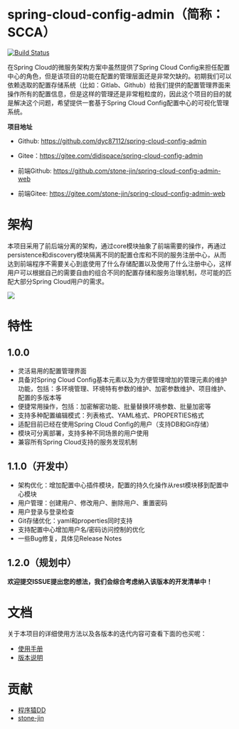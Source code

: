 # spring-cloud-config-admin（简称：SCCA）

[![Build Status](https://travis-ci.org/dyc87112/spring-cloud-config-admin.svg?branch=1.1.x)](https://travis-ci.org/dyc87112/spring-cloud-config-admin)

在Spring Cloud的微服务架构方案中虽然提供了Spring Cloud Config来担任配置中心的角色，但是该项目的功能在配置的管理层面还是非常欠缺的。初期我们可以依赖选取的配置存储系统（比如：Gitlab、Github）给我们提供的配置管理界面来操作所有的配置信息，但是这样的管理还是非常粗粒度的，因此这个项目的目的就是解决这个问题，希望提供一套基于Spring Cloud Config配置中心的可视化管理系统。

**项目地址**

- Github: https://github.com/dyc87112/spring-cloud-config-admin
- Gitee：https://gitee.com/didispace/spring-cloud-config-admin

- 前端Github: https://github.com/stone-jin/spring-cloud-config-admin-web
- 前端Gitee: https://gitee.com/stone-jin/spring-cloud-config-admin-web

# 架构

本项目采用了前后端分离的架构，通过core模块抽象了前端需要的操作，再通过persistence和discovery模块隔离不同的配置仓库和不同的服务注册中心，从而达到前端程序不需要关心到底使用了什么存储配置以及使用了什么注册中心，这样用户可以根据自己的需要自由的组合不同的配置存储和服务治理机制，尽可能的匹配大部分Spring Cloud用户的需求。

![](https://github.com/dyc87112/spring-cloud-config-admin-doc/raw/master/statics/images/scca-arch-v1.1.x.png)

# 特性

## 1.0.0

- 灵活易用的配置管理界面
- 具备对Spring Cloud Config基本元素以及为方便管理增加的管理元素的维护功能，包括：多环境管理、环境特有参数的维护、加密参数维护、项目维护、配置的多版本等
- 便捷常用操作，包括：加密解密功能、批量替换环境参数、批量加密等
- 支持多种配置编辑模式：列表格式、YAML格式、PROPERTIES格式
- 适配目前已经在使用Spring Cloud Config的用户（支持DB和Git存储）
- 模块可分离部署，支持多种不同场景的用户使用
- 兼容所有Spring Cloud支持的服务发现机制

## 1.1.0（开发中）

- 架构优化：增加配置中心插件模块，配置的持久化操作从rest模块移到配置中心模块
- 用户管理：创建用户、修改用户、删除用户、重置密码
- 用户登录与登录检查
- Git存储优化：yaml和properties同时支持
- 支持配置中心增加用户名/密码访问控制的优化
- 一些Bug修复，具体见Release Notes

## 1.2.0（规划中）

**欢迎提交ISSUE提出您的想法，我们会综合考虑纳入该版本的开发清单中！**

# 文档

关于本项目的详细使用方法以及各版本的迭代内容可查看下面的也买呢：

- [使用手册](https://dyc87112.github.io/spring-cloud-config-admin-doc/1.1.0)
- [版本说明](https://dyc87112.github.io/spring-cloud-config-admin-doc/release_notes.html)

# 贡献

- [程序猿DD](https://github.com/dyc87112)
- [stone-jin](https://github.com/stone-jin)

